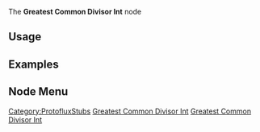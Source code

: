 <languages></languages>

The **Greatest Common Divisor Int** node

## Usage

## Examples

## Node Menu

[Category:ProtofluxStubs](Category:ProtofluxStubs "wikilink") [Greatest
Common Divisor Int](Category:Protoflux{{#translation:}} "wikilink")
[Greatest Common Divisor
Int](Category:Protoflux:Math{{#translation:}} "wikilink")